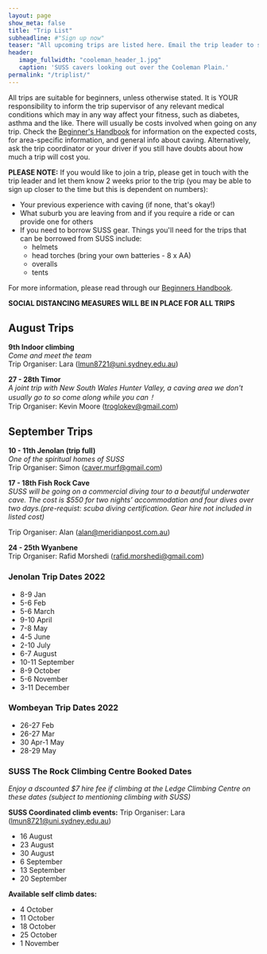 ```yaml
---
layout: page
show_meta: false
title: "Trip List"
subheadline: #"Sign up now"
teaser: "All upcoming trips are listed here. Email the trip leader to sign up."
header:
   image_fullwidth: "cooleman_header_1.jpg"
   caption: 'SUSS cavers looking out over the Cooleman Plain.'
permalink: "/triplist/"
---
```


<!-- To Do convert this to auto genarage from a yaml file -->

All trips are suitable for beginners, unless otherwise stated.  It is YOUR responsibility to inform the trip supervisor of any relevant medical
conditions which may in any way affect your fitness, such as diabetes,
asthma and the like. There will usually be costs involved when going on any trip. Check the <a href="/assets/handbook.pdf">Beginner's Handbook</a>
for information on the expected costs, for area-specific information, and general info about caving. Alternatively, ask the trip coordinator or your driver
if you still have doubts about how much a trip will cost you.

**PLEASE NOTE:**
If you would like to join a trip, please get in touch with the trip leader and let them know 2 weeks prior to the trip (you may be able to sign up closer to the time but this is dependent on numbers):

-   Your previous experience with caving (if none, that's okay!)
-   What suburb you are leaving from and if you require a ride or can provide one for others
-   If you need to borrow SUSS gear. Things you'll need for the trips that can be borrowed from SUSS include:
    -   helmets
    -   head torches (bring your own batteries - 8 x AA)
    -   overalls
    -   tents

For more information, please read through our [Beginners Handbook](/assets/handbook.pdf).

**SOCIAL DISTANCING MEASURES WILL BE IN PLACE FOR ALL TRIPS**

## August Trips  

**9th Indoor climbing**  
*Come and meet the team*  
Trip Organiser: Lara (lmun8721@uni.sydney.edu.au)  

**27 - 28th Timor**  
*A joint  trip with New South Wales Hunter Valley, a caving area we don't usually go to so come along while you can！*  
Trip Organiser: Kevin Moore (troglokev@gmail.com)  

## September Trips  

**10 - 11th Jenolan (trip full)**  
*One of the spiritual homes of SUSS*  
Trip Organiser: Simon (caver.murf@gmail.com)

**17 - 18th Fish Rock Cave**   
*SUSS will be going on a commercial diving tour to a beautiful underwater cave. The cost is $550 for two nights’ accommodation and four dives over two days.(pre-requist: scuba diving certification. Gear hire not included in listed cost)*

Trip Organiser: Alan (alan@meridianpost.com.au)

**24 - 25th Wyanbene**  
Trip Organiser: Rafid Morshedi (rafid.morshedi@gmail.com) 


### Jenolan Trip Dates 2022  

- 8-9 Jan
- 5-6 Feb
- 5-6 March
- 9-10 April
- 7-8 May
- 4-5 June
- 2-10 July
- 6-7 August
- 10-11 September
- 8-9 October
- 5-6 November
- 3-11 December

### Wombeyan Trip Dates 2022

- 26-27 Feb
- 26-27 Mar
- 30 Apr-1 May
- 28-29 May

### SUSS The Rock Climbing Centre Booked Dates

*Enjoy a dscounted $7 hire fee if climbing at the Ledge Climbing Centre on these dates (subject to mentioning climbing with SUSS)*

**SUSS Coordinated climb events:**
Trip Organiser: Lara (lmun8721@uni.sydney.edu.au)  
- 16 August
- 23 August
- 30 August
- 6 September
- 13 September
- 20 September

**Available self climb dates:**
- 4 October
- 11 October
- 18 October
- 25 October
- 1 November

